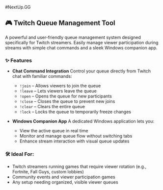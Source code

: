 #NextUp.GG

## 🎮 Twitch Queue Management Tool

A powerful and user-friendly queue management system designed specifically for Twitch streamers. Easily manage viewer participation during streams with simple chat commands and a sleek Windows companion app.

### ✨ Features

* **Chat Command Integration**
  Control your queue directly from Twitch chat with familiar commands:

  * `!join` – Allows viewers to join the queue
  * `!leave` – Lets viewers leave the queue
  * `!open` – Opens the queue for new participants
  * `!close` – Closes the queue to prevent new joins
  * `!clear` – Clears the entire queue
  * `!lock` – Locks the queue to temporarily freeze changes

* **Windows Companion App**
  A dedicated Windows application lets you:

  * View the active queue in real time
  * Monitor and manage queue flow without switching tabs
  * Enhance stream interaction with visual queue updates

### 🛠️ Ideal For:

* Twitch streamers running games that require viewer rotation (e.g., Fortnite, Fall Guys, custom lobbies)
* Community events and viewer participation games
* Any setup needing organized, visible viewer queues


